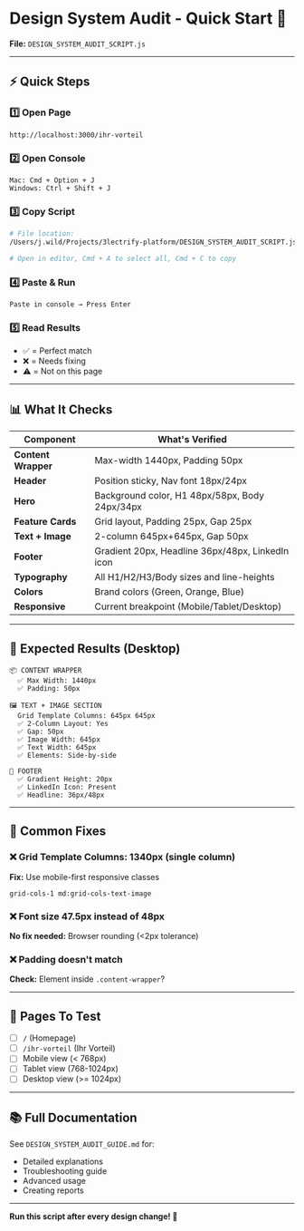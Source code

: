 # Design System Audit - Quick Start 🚀

**File:** `DESIGN_SYSTEM_AUDIT_SCRIPT.js`

---

## ⚡ Quick Steps

### 1️⃣ **Open Page**
```
http://localhost:3000/ihr-vorteil
```

### 2️⃣ **Open Console**
```
Mac: Cmd + Option + J
Windows: Ctrl + Shift + J
```

### 3️⃣ **Copy Script**
```bash
# File location:
/Users/j.wild/Projects/3lectrify-platform/DESIGN_SYSTEM_AUDIT_SCRIPT.js

# Open in editor, Cmd + A to select all, Cmd + C to copy
```

### 4️⃣ **Paste & Run**
```
Paste in console → Press Enter
```

### 5️⃣ **Read Results**
- ✅ = Perfect match
- ❌ = Needs fixing
- ⚠️ = Not on this page

---

## 📊 What It Checks

| Component | What's Verified |
|-----------|----------------|
| **Content Wrapper** | Max-width 1440px, Padding 50px |
| **Header** | Position sticky, Nav font 18px/24px |
| **Hero** | Background color, H1 48px/58px, Body 24px/34px |
| **Feature Cards** | Grid layout, Padding 25px, Gap 25px |
| **Text + Image** | 2-column 645px+645px, Gap 50px |
| **Footer** | Gradient 20px, Headline 36px/48px, LinkedIn icon |
| **Typography** | All H1/H2/H3/Body sizes and line-heights |
| **Colors** | Brand colors (Green, Orange, Blue) |
| **Responsive** | Current breakpoint (Mobile/Tablet/Desktop) |

---

## 🎯 Expected Results (Desktop)

```
📦 CONTENT WRAPPER
  ✅ Max Width: 1440px
  ✅ Padding: 50px

🖼️ TEXT + IMAGE SECTION
  Grid Template Columns: 645px 645px
  ✅ 2-Column Layout: Yes
  ✅ Gap: 50px
  ✅ Image Width: 645px
  ✅ Text Width: 645px
  ✅ Elements: Side-by-side

🦶 FOOTER
  ✅ Gradient Height: 20px
  ✅ LinkedIn Icon: Present
  ✅ Headline: 36px/48px
```

---

## 🔧 Common Fixes

### ❌ Grid Template Columns: 1340px (single column)
**Fix:** Use mobile-first responsive classes
```tsx
grid-cols-1 md:grid-cols-text-image
```

### ❌ Font size 47.5px instead of 48px
**No fix needed:** Browser rounding (<2px tolerance)

### ❌ Padding doesn't match
**Check:** Element inside `.content-wrapper`?

---

## 📝 Pages To Test

- [ ] `/` (Homepage)
- [ ] `/ihr-vorteil` (Ihr Vorteil)
- [ ] Mobile view (< 768px)
- [ ] Tablet view (768-1024px)
- [ ] Desktop view (>= 1024px)

---

## 📚 Full Documentation

See `DESIGN_SYSTEM_AUDIT_GUIDE.md` for:
- Detailed explanations
- Troubleshooting guide
- Advanced usage
- Creating reports

---

**Run this script after every design change! 🎯**

